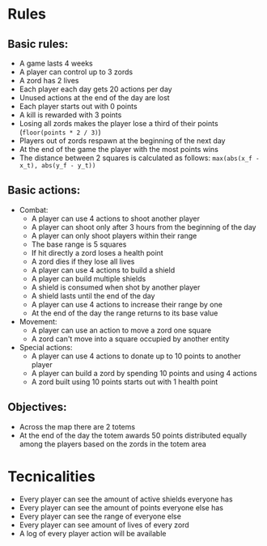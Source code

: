 Rules
======

Basic rules:
-----------

- A game lasts 4 weeks
- A player can control up to 3 zords
- A zord has 2 lives
- Each player each day gets 20 actions per day
- Unused actions at the end of the day are lost
- Each player starts out with 0 points
- A kill is rewarded with 3 points
- Losing all zords makes the player lose a third of their points (`floor(points * 2 / 3)`)
- Players out of zords respawn at the beginning of the next day
- At the end of the game the player with the most points wins
- The distance between 2 squares is calculated as follows:
    `max(abs(x_f - x_t), abs(y_f - y_t))`

Basic actions:
-------------

- Combat:
    - A player can use 4 actions to shoot another player
    - A player can shoot only after 3 hours from the beginning of the day
    - A player can only shoot players within their range
    - The base range is 5 squares
    - If hit directly a zord loses a health point
    - A zord dies if they lose all lives
    - A player can use 4 actions to build a shield
    - A player can build multiple shields
    - A shield is consumed when shot by another player
    - A shield lasts until the end of the day
    - A player can use 4 actions to increase their range by one
    - At the end of the day the range returns to its base value
- Movement:
    - A player can use an action to move a zord one square
    - A zord can't move into a square occupied by another entity
- Special actions:
    - A player can use 4 actions to donate up to 10 points to another player
    - A player can build a zord by spending 10 points and using 4 actions
    - A zord built using 10 points starts out with 1 health point

Objectives:
-----------

- Across the map there are 2 totems
- At the end of the day the totem awards 50 points distributed equally among the
    players based on the zords in the totem area

Tecnicalities
============

- Every player can see the amount of active shields everyone has
- Every player can see the amount of points everyone else has
- Every player can see the range of everyone else
- Every player can see amount of lives of every zord
- A log of every player action will be available
